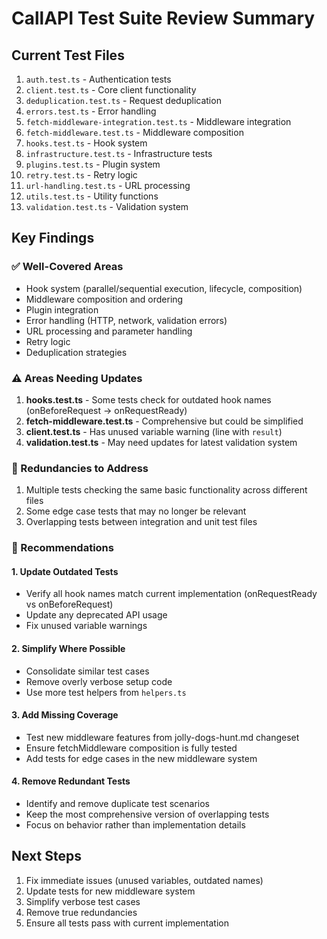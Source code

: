 # CallAPI Test Suite Review Summary

## Current Test Files

1. `auth.test.ts` - Authentication tests
2. `client.test.ts` - Core client functionality
3. `deduplication.test.ts` - Request deduplication
4. `errors.test.ts` - Error handling
5. `fetch-middleware-integration.test.ts` - Middleware integration
6. `fetch-middleware.test.ts` - Middleware composition
7. `hooks.test.ts` - Hook system
8. `infrastructure.test.ts` - Infrastructure tests
9. `plugins.test.ts` - Plugin system
10.   `retry.test.ts` - Retry logic
11.   `url-handling.test.ts` - URL processing
12.   `utils.test.ts` - Utility functions
13.   `validation.test.ts` - Validation system

## Key Findings

### ✅ Well-Covered Areas

- Hook system (parallel/sequential execution, lifecycle, composition)
- Middleware composition and ordering
- Plugin integration
- Error handling (HTTP, network, validation errors)
- URL processing and parameter handling
- Retry logic
- Deduplication strategies

### ⚠️ Areas Needing Updates

1. **hooks.test.ts** - Some tests check for outdated hook names (onBeforeRequest → onRequestReady)
2. **fetch-middleware.test.ts** - Comprehensive but could be simplified
3. **client.test.ts** - Has unused variable warning (line with `result`)
4. **validation.test.ts** - May need updates for latest validation system

### 🔄 Redundancies to Address

1. Multiple tests checking the same basic functionality across different files
2. Some edge case tests that may no longer be relevant
3. Overlapping tests between integration and unit test files

### 📝 Recommendations

#### 1. Update Outdated Tests

- Verify all hook names match current implementation (onRequestReady vs onBeforeRequest)
- Update any deprecated API usage
- Fix unused variable warnings

#### 2. Simplify Where Possible

- Consolidate similar test cases
- Remove overly verbose setup code
- Use more test helpers from `helpers.ts`

#### 3. Add Missing Coverage

- Test new middleware features from jolly-dogs-hunt.md changeset
- Ensure fetchMiddleware composition is fully tested
- Add tests for edge cases in the new middleware system

#### 4. Remove Redundant Tests

- Identify and remove duplicate test scenarios
- Keep the most comprehensive version of overlapping tests
- Focus on behavior rather than implementation details

## Next Steps

1. Fix immediate issues (unused variables, outdated names)
2. Update tests for new middleware system
3. Simplify verbose test cases
4. Remove true redundancies
5. Ensure all tests pass with current implementation
